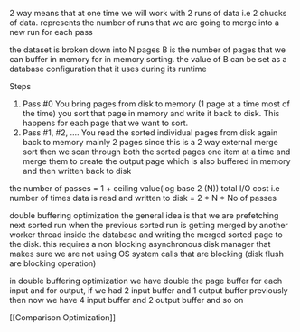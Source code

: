 2 way means that at one time we will work with 2 runs of data i.e 2 chucks of data. represents the number of runs that we are going to merge into a new run for each pass

the dataset is broken down into N pages
B is the number of pages that we can buffer in memory for in memory sorting. the value of B can be set as a database configuration that it uses during its runtime 

Steps

1. Pass #0
	You bring pages from disk to memory (1 page at a time most of the time) you sort that page in memory and write it back to disk. This happens for each page that we want to sort.
2.  Pass #1, #2, ....
	You read the sorted individual pages from disk again back to memory mainly 2 pages since this is a 2 way external merge sort then we scan through both the sorted pages one item at a time and merge them to create the output page which is also buffered in memory and then written back to disk 

the number of passes = 1 + ceiling value(log base 2 (N))
total I/O cost i.e number of times data is read and written to disk = 2 * N * No of passes

double buffering optimization
the general idea is that we are prefetching next sorted run when the previous sorted run is getting merged by another worker thread inside the database and writing the merged sorted page to the disk. this requires a non blocking asynchronous disk manager that makes sure we are not using OS system calls that are blocking (disk flush are blocking operation)

in double buffering optimization we have double the page buffer for each input and for output, if we had 2 input buffer and 1 output buffer previously then now we have 4 input buffer and 2 output buffer and so on

[[Comparison Optimization]]

